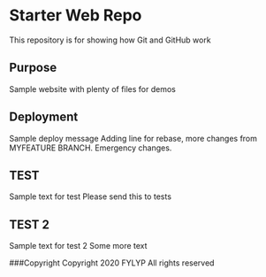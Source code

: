 # Starter Web Repo

This repository is for showing how Git and GitHub work

## Purpose

Sample website with plenty of files for demos

## Deployment

Sample deploy message 
Adding line for rebase, more changes from MYFEATURE BRANCH.
Emergency changes.

## TEST

Sample text for test 
Please send this to tests

## TEST 2

Sample text for test 2
Some more text

###Copyright
Copyright 2020 FYLYP All rights reserved